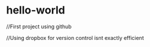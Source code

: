 # hello-world

//First project using github

//Using dropbox for version control isnt exactly efficient
